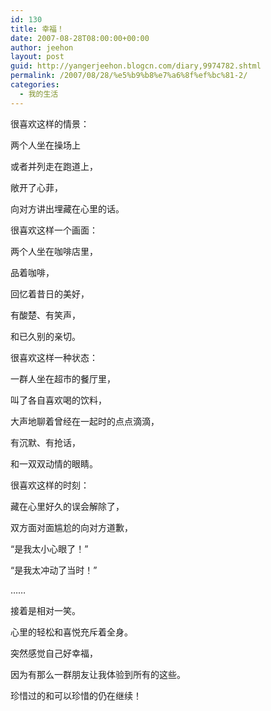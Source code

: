 ```yaml
---
id: 130
title: 幸福！
date: 2007-08-28T08:00:00+00:00
author: jeehon
layout: post
guid: http://yangerjeehon.blogcn.com/diary,9974782.shtml
permalink: /2007/08/28/%e5%b9%b8%e7%a6%8f%ef%bc%81-2/
categories:
  - 我的生活
---
```

很喜欢这样的情景：
  
两个人坐在操场上
  
或者并列走在跑道上，
  
敞开了心菲，
  
向对方讲出埋藏在心里的话。

很喜欢这样一个画面：
  
两个人坐在咖啡店里，
  
品着咖啡，
  
回忆着昔日的美好，
  
有酸楚、有笑声，
  
和已久别的亲切。

很喜欢这样一种状态：
  
一群人坐在超市的餐厅里，
  
叫了各自喜欢喝的饮料，
  
大声地聊着曾经在一起时的点点滴滴，
  
有沉默、有抢话，
  
和一双双动情的眼睛。

很喜欢这样的时刻：
  
藏在心里好久的误会解除了，
  
双方面对面尴尬的向对方道歉，
  
“是我太小心眼了！”
  
“是我太冲动了当时！”
  
……
  
接着是相对一笑。
  
心里的轻松和喜悦充斥着全身。

突然感觉自己好幸福，
  
因为有那么一群朋友让我体验到所有的这些。
  
珍惜过的和可以珍惜的仍在继续！